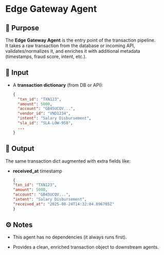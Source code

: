# Edge Gateway Agent

## 📌 Purpose
The **Edge Gateway Agent** is the entry point of the transaction pipeline.  
It takes a raw transaction from the database or incoming API, validates/normalizes it, and enriches it with additional metadata (timestamps, fraud score, intent, etc.).

## 🔹 Input
- A **transaction dictionary** (from DB or API):
  ```json
  {
    "txn_id": "TXN123",
    "amount": 5000,
    "account": "GB45UCQV...",
    "vendor_id": "VND1234",
    "intent": "Salary Disbursement",
    "sla_id": "SLA-LOW-958",
    ...
  }


## 🔹 Output
The same transaction dict augmented with extra fields like:

- **received_at** timestamp


  ```json
  {
  "txn_id": "TXN123",
  "amount": 5000,
  "account": "GB45UCQV...",
  "intent": "Salary Disbursement",
  "received_at": "2025-08-24T14:32:04.896785Z"
  }

## ⚙️ Notes

- This agent has no dependencies (it always runs first).

- Provides a clean, enriched transaction object to downstream agents.